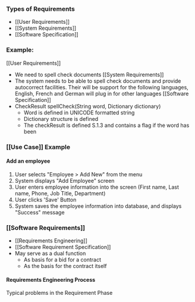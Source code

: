 ### Types of Requirements
- [[User Requirements]]
- [[System Requirements]]
- [[Software Specification]]
### Example:
[[User Requirements]]
- We need to spell check documents
[[System Requirements]]
- The system needs to be able to spell check documents and provide autocorrect facilities. Their will be support for the following languages, English, French and German will plug in for other languages
[[Software Specification]]
- CheckResult spellCheck(String word, Dictionary dictionary)
	- Word is defined in UNICODE formatted string
	- Dictionary structure is defined
	- The checkResult is defined S.1.3 and contains a flag if the word has been 

### [[Use Case]] Example
#### Add an employee
1. User selects "Employee > Add New" from the menu
2. System displays "Add Employee" screen
3. User enters employee information into the screen (First name, Last name, Phone, Job Title, Department)
4. User clicks 'Save' Button
5. System saves the employee information into database, and displays "Success" message




### [[Software Requirements]]
- [[Requirements Engineering]]
- [[Software Requirement Specification]]
- May serve as a dual function
	- As basis for a bid for a contract
	- As the basis for the contract itself



#### Requirements Engineering Process
Typical problems in the Requirement Phase